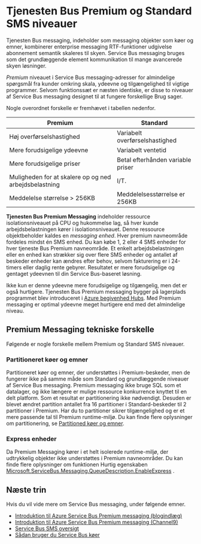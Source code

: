 <properties
    pageTitle="Tjenesten Bus Premium og Standard Messaging priser niveauer oversigt | Microsoft Azure"
    description="Tjenesten Bus Premium og Standard Messaging"
    services="service-bus"
    documentationCenter=".net"
    authors="djrosanova"
    manager="timlt"
    editor=""/>

<tags
    ms.service="service-bus"
    ms.workload="na"
    ms.tgt_pltfrm="na"
    ms.devlang="na"
    ms.topic="get-started-article"
    ms.date="09/02/2016"
    ms.author="darosa;sethm"/>

# <a name="service-bus-premium-and-standard-messaging-tiers"></a>Tjenesten Bus Premium og Standard SMS niveauer 

Tjenesten Bus messaging, indeholder som messaging objekter som køer og emner, kombinerer enterprise messaging RTF-funktioner udgivelse abonnement semantik skaleres til skyen. Service Bus messaging bruges som det grundlæggende element kommunikation til mange avancerede skyen løsninger.

*Premium* niveauet i Service Bus messaging-adresser for almindelige spørgsmål fra kunder omkring skala, ydeevne og tilgængelighed til vigtige programmer. Selvom funktionssæt er næsten identiske, er disse to niveauer af Service Bus messaging designet til at fungere forskellige Brug sager.

Nogle overordnet forskelle er fremhævet i tabellen nedenfor.

| Premium                               | Standard                       |
|---------------------------------------|--------------------------------|
| Høj overførselshastighed                       | Variabelt overførselshastighed            |
| Mere forudsigelige ydeevne               | Variabelt ventetid               |
| Mere forudsigelige priser                   | Betal efterhånden variable priser |
| Muligheden for at skalere op og ned arbejdsbelastning | I/T.                            |
| Meddelelse størrelse > 256KB                  | Meddelelsesstørrelse er 256KB          |

**Tjenesten Bus Premium Messaging** indeholder ressource isolationsniveauet på CPU og hukommelse lag, så hver kunde arbejdsbelastningen kører i isolationsniveauet. Denne ressource objektbeholder kaldes en *messaging enhed*. Hver premium navneområde fordeles mindst én SMS enhed. Du kan købe 1, 2 eller 4 SMS enheder for hver tjeneste Bus Premium navneområde. Et enkelt arbejdsbelastningen eller en enhed kan strækker sig over flere SMS enheder og antallet af beskeder enheder kan ændres efter behov, selvom fakturering er i 24-timers eller daglig rente gebyrer. Resultatet er mere forudsigelige og gentaget ydeevnen til din Service Bus-baseret løsning.

Ikke kun er denne ydeevne mere forudsigelige og tilgængelig, men det er også hurtigere. Tjenesten Bus Premium messaging bygger på lagerplads programmet blev introduceret i [Azure begivenhed Hubs](https://azure.microsoft.com/services/event-hubs/). Med Premium messaging er optimal ydeevne meget hurtigere end med det almindelige niveau.

## <a name="premium-messaging-technical-differences"></a>Premium Messaging tekniske forskelle

Følgende er nogle forskelle mellem Premium og Standard SMS niveauer.

### <a name="partitioned-queues-and-topics"></a>Partitioneret køer og emner

Partitioneret køer og emner, der understøttes i Premium-beskeder, men de fungerer ikke på samme måde som Standard og grundlæggende niveauer af Service Bus messaging. Premium messaging ikke bruge SQL som et datalager, og ikke længere er mulige ressource konkurrence knyttet til en delt platform. Som et resultat er partitionering ikke nødvendigt. Desuden er blevet ændret partition antallet fra 16 partitioner i Standard-beskeder til 2 partitioner i Premium. Har du to partitioner sikrer tilgængelighed og er et mere passende tal til Premium runtime-miljø. Du kan finde flere oplysninger om partitionering, se [Partitioned køer og emner](service-bus-partitioning.md).

### <a name="express-entities"></a>Express enheder

Da Premium Messaging kører i et helt isolerede runtime-miljø, der udtrykkelig objekter ikke understøttes i Premium navneområder. Du kan finde flere oplysninger om funktionen Hurtig egenskaben [Microsoft.ServiceBus.Messaging.QueueDescription.EnableExpress](https://msdn.microsoft.com/library/azure/microsoft.servicebus.messaging.queuedescription.enableexpress.aspx) .

## <a name="next-steps"></a>Næste trin

Hvis du vil vide mere om Service Bus messaging, under følgende emner.

- [Introduktion til Azure Service Bus Premium messaging (blogindlæg)](http://azure.microsoft.com/blog/introducing-azure-service-bus-premium-messaging/)
- [Introduktion til Azure Service Bus Premium messaging (Channel9)](https://channel9.msdn.com/Blogs/Subscribe/Introducing-Azure-Service-Bus-Premium-Messaging)
- [Service Bus SMS oversigt](service-bus-messaging-overview.md)
- [Sådan bruger du Service Bus køer](service-bus-dotnet-get-started-with-queues.md)
